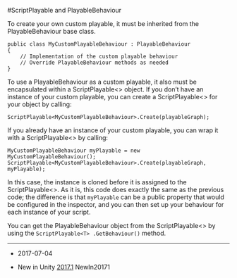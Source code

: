#ScriptPlayable and PlayableBehaviour

To create your own custom playable, it must be inherited from the PlayableBehaviour base class.
```
public class MyCustomPlayableBehaviour : PlayableBehaviour
{
    // Implementation of the custom playable behaviour
    // Override PlayableBehaviour methods as needed
}
```
 
To use a PlayableBehaviour as a custom playable, it also must be encapsulated within a ScriptPlayable&lt;&gt; object. If you don’t have an instance of your custom playable, you can create a ScriptPlayable&lt;&gt; for your object by calling:
 
```
ScriptPlayable<MyCustomPlayableBehaviour>.Create(playableGraph);
```
 
If you already have an instance of your custom playable, you can wrap it with a ScriptPlayable&lt;&gt; by calling:
 
```
MyCustomPlayableBehaviour myPlayable = new MyCustomPlayableBehaviour();
ScriptPlayable<MyCustomPlayableBehaviour>.Create(playableGraph, myPlayable);
```
 
In this case, the instance is cloned before it is assigned to the ScriptPlayable&lt;&gt;. As it is, this code does exactly the same as the previous code; the difference is that `myPlayable` can be a public property that would be configured in the inspector, and you can then set up your behaviour for each instance of your script.
 
You can get the PlayableBehaviour object from the ScriptPlayable&lt;&gt; by using the `ScriptPlayable<T> .GetBehaviour()` method.

---

* <span class="page-edit">2017-07-04  <!-- include IncludeTextNewPageSomeEdit --></span>

* <span class="page-history">New in Unity [2017.1](../Manual/30_search.html?q=newin20171) <span class="search-words">NewIn20171</span></span>
